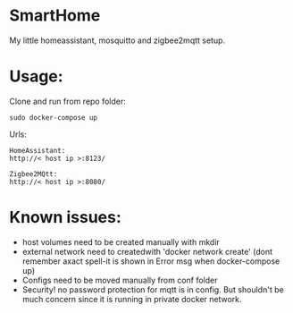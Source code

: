 # SmartHome
My little homeassistant, mosquitto and zigbee2mqtt setup.

# Usage:
Clone and run from repo folder:

    sudo docker-compose up

Urls:

    HomeAssistant:
    http://< host ip >:8123/
    
    Zigbee2MQtt:
    http://< host ip >:8080/

# Known issues:
* host volumes need to be created manually with mkdir
* external network need to createdwith 'docker network create' (dont remember axact spell-it is shown in Error msg when docker-compose up)
* Configs need to be moved manually from conf folder
* Security! no password protection for mqtt is in config. But shouldn't be much concern since it is running in private docker network.

